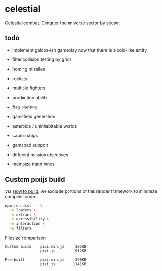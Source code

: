 # celestial

Celestial combat. Conquer the universe sector by sector.

## todo

- implement galcon-ish gameplay now that there is a boid-like entity

- filter collision testing by grids
- homing missiles
- rockets
- multiple fighters
- production ability
- flag planting
- gamefield generation
- asteroids / uninhabitable worlds
- capital ships
- gamepad support
- different mission objectives
- memoize math funcs

## Custom pixijs build

Via [How to build](https://github.com/pixijs/pixi.js#how-to-build), we exclude
portions of this render framework to minimize compiled code.

```bash
npm run dist -- \
  -e loaders \
  -e extract \
  -e accessibility \
  -e interaction \
  -e filters
```

Filesize comparison

```
Custom build    pixi.min.js     305KB
                pixi.js         912KB

Pre-built       pixi.min.js     390KB
                pixi.js        1141KB

```
